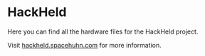 # HackHeld

Here you can find all the hardware files for the HackHeld project. 

Visit [hackheld.spacehuhn.com](https://hackheld.spacehuhn.com) for more information.
